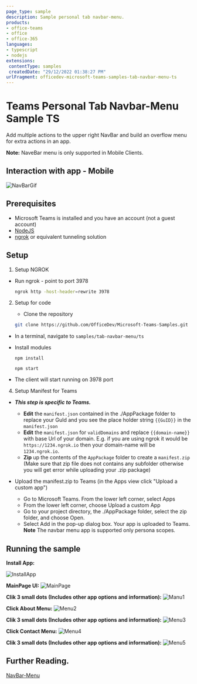 ```yaml
---
page_type: sample
description: Sample personal tab navbar-menu.
products:
- office-teams
- office
- office-365
languages:
- typescript
- nodejs
extensions:
 contentType: samples
 createdDate: "29/12/2022 01:38:27 PM"
urlFragment: officedev-microsoft-teams-samples-tab-navbar-menu-ts
---
```


# Teams Personal Tab Navbar-Menu Sample TS

Add multiple actions to the upper right NavBar and build an overflow menu for extra actions in an app.

**Note:** NaveBar menu is only supported in Mobile Clients.

## Interaction with app - Mobile

![NavBarGif](Images/MenuGif.gif)

 ## Prerequisites

- Microsoft Teams is installed and you have an account (not a guest account)
-  [NodeJS](https://nodejs.org/en/)
-  [ngrok](https://ngrok.com/) or equivalent tunneling solution

## Setup

1. Setup NGROK

- Run ngrok - point to port 3978

    ```bash
    ngrok http -host-header=rewrite 3978
    ```
2. Setup for code
   - Clone the repository

    ```bash
    git clone https://github.com/OfficeDev/Microsoft-Teams-Samples.git
    ```

  - In a terminal, navigate to `samples/tab-navbar-menu/ts`
   
  - Install modules

      `npm install`

      `npm start`
      
   - The client will start running on 3978 port 

4. Setup Manifest for Teams
- __*This step is specific to Teams.*__
    - **Edit** the `manifest.json` contained in the ./AppPackage folder to replace your GuId and you see the place holder string `{{GuID}}` in the `manifest.json`
    - **Edit** the `manifest.json` for `validDomains` and replace `{{domain-name}}` with base Url of your domain. E.g. if you are using ngrok it would be `https://1234.ngrok.io` then your domain-name will be `1234.ngrok.io`.
    - **Zip** up the contents of the `AppPackage` folder to create a `manifest.zip` (Make sure that zip file does not contains any subfolder otherwise you will get error while uploading your .zip package)

- Upload the manifest.zip to Teams (in the Apps view click "Upload a custom app")
   - Go to Microsoft Teams. From the lower left corner, select Apps
   - From the lower left corner, choose Upload a custom App
   - Go to your project directory, the ./AppPackage folder, select the zip folder, and choose Open.
   - Select Add in the pop-up dialog box. Your app is uploaded to Teams.
   **Note** The navbar menu app is supported only persona scopes.
## Running the sample

**Install App:**

![InstallApp](Images/InstallApp.png)

**MainPage UI:**
![MainPage](Images/MainPage.png)

**Clik 3 small dots (Includes other app options and information):**
![Manu1](Images/Menu1.png)

**Click About Menu:**
![Menu2](Images/Menu2.png)

**Clik 3 small dots (Includes other app options and information):**
![Menu3](Images/Menu3.png)

**Click Contact Menu:**
![Menu4](Images/Menu4.png)

**Clik 3 small dots (Includes other app options and information):**
![Menu5](Images/Menu5.png)


## Further Reading.
[NavBar-Menu](https://learn.microsoft.com/en-us/microsoftteams/platform/concepts/design/personal-apps?view=msteams-client-js-1.12.1#use-a-personal-app-private-workspace)